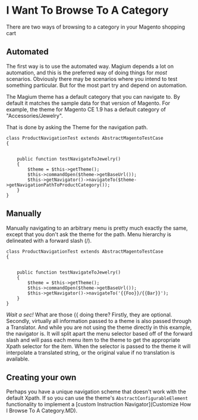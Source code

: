 # I Want To Browse To A Category

There are two ways of browsing to a category in your Magento shopping cart

## Automated

The first way is to use the automated way.  Magium depends a lot on automation, and this is the preferred way of doing things for *most* scenarios.  Obviously there may be scenarios where you intend to test something particular.  But for the most part try and depend on automation.

The Magium theme has a default category that you can navigate to.  By default it matches the sample data for that version of Magento.  For example, the theme for Magento CE 1.9 has a default category of "Accessories/Jewelry".

That is done by asking the Theme for the navigation path.

```
class ProductNavigationTest extends AbstractMagentoTestCase
{


    public function testNavigateToJewelry()
    {
        $theme = $this->getTheme();
        $this->commandOpen($theme->getBaseUrl());
        $this->getNavigator()->navigateTo($theme->getNavigationPathToProductCategory());
    }
}
```

## Manually

Manually navigating to an arbitrary menu is pretty much exactly the same, except that you don't ask the theme for the path.  Menu hierarchy is delineated with a forward slash (/).
```
class ProductNavigationTest extends AbstractMagentoTestCase
{


    public function testNavigateToJewelry()
    {
        $theme = $this->getTheme();
        $this->commandOpen($theme->getBaseUrl());
        $this->getNavigator()->navigateTo('{{Foo}}/{{Bar}}');
    }
}
```

*Wait a sec!*  What are those {{ doing there?  Firstly, they are optional.  Secondly, virtually all information passed to a theme is also passed through a Translator.  And while you are not using the theme directly in this example, the navigator is.  It will split apart the menu selector based off of the forward slash and will pass each menu item to the theme to get the appropriate Xpath selector for the item.  When the selector is passed to the theme it will interpolate a translated string, or the original value if no translation is available.

## Creating your own

Perhaps you have a unique navigation scheme that doesn't work with the default Xpath.  If so you can use the theme's `AbstractConfigurableElement` functionality to implement a [custom Instruction Navigator](Customize How I Browse To A Category.MD).